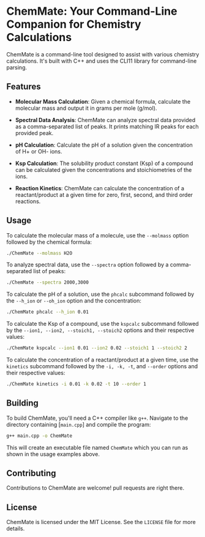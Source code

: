 # ChemMate: Your Command-Line Companion for Chemistry Calculations

ChemMate is a command-line tool designed to assist with various chemistry calculations. It's built with C++ and uses the CLI11 library for command-line parsing.

## Features

- **Molecular Mass Calculation**: Given a chemical formula, calculate the molecular mass and output it in grams per mole (g/mol).

- **Spectral Data Analysis**: ChemMate can analyze spectral data provided as a comma-separated list of peaks. It prints matching IR peaks for each provided peak.

- **pH Calculation**: Calculate the pH of a solution given the concentration of H+ or OH- ions.

- **Ksp Calculation**: The solubility product constant (Ksp) of a compound can be calculated given the concentrations and stoichiometries of the ions.

- **Reaction Kinetics**: ChemMate can calculate the concentration of a reactant/product at a given time for zero, first, second, and third order reactions.

## Usage

To calculate the molecular mass of a molecule, use the `--molmass` option followed by the chemical formula:

```bash
./ChemMate --molmass H2O
```

To analyze spectral data, use the `--spectra` option followed by a comma-separated list of peaks:

```bash
./ChemMate --spectra 2000,3000
```
To calculate the pH of a solution, use the `phcalc` subcommand followed by the `--h_ion` or `--oh_ion` option and the concentration:

```bash
./ChemMate phcalc --h_ion 0.01
```
To calculate the Ksp of a compound, use the `kspcalc` subcommand followed by the `--ion1, --ion2, --stoich1, --stoich2` options and their respective values:

```bash
./ChemMate kspcalc --ion1 0.01 --ion2 0.02 --stoich1 1 --stoich2 2
```
To calculate the concentration of a reactant/product at a given time, use the `kinetics` subcommand followed by the `-i, -k, -t`, and `--order` options and their respective values:

```bash
./ChemMate kinetics -i 0.01 -k 0.02 -t 10 --order 1
```
## Building

To build ChemMate, you'll need a C++ compiler like `g++`. Navigate to the directory containing [`main.cpp`] and compile the program:

```bash
g++ main.cpp -o ChemMate
```

This will create an executable file named `ChemMate` which you can run as shown in the usage examples above.

## Contributing

Contributions to ChemMate are welcome! pull requests are right there.

## License

ChemMate is licensed under the MIT License. See the `LICENSE` file for more details.
